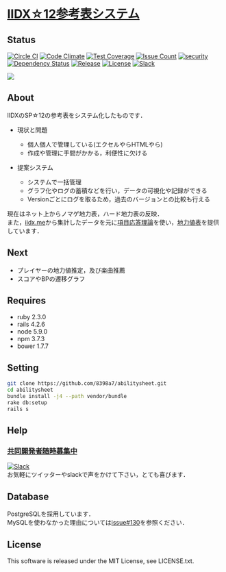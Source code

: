 # [IIDX☆12参考表システム](https://iidx12.tk)

## Status

[![Circle CI](https://circleci.com/gh/8398a7/abilitysheet.svg?style=shield)](https://circleci.com/gh/8398a7/abilitysheet)
[![Code Climate](https://codeclimate.com/github/8398a7/abilitysheet/badges/gpa.svg)](https://codeclimate.com/github/8398a7/abilitysheet)
[![Test Coverage](https://codeclimate.com/github/8398a7/abilitysheet/badges/coverage.svg)](https://codeclimate.com/github/8398a7/abilitysheet)
[![Issue Count](https://codeclimate.com/github/8398a7/abilitysheet/badges/issue_count.svg)](https://codeclimate.com/github/8398a7/abilitysheet)
[![security](https://hakiri.io/github/8398a7/abilitysheet/master.svg)](https://hakiri.io/github/8398a7/abilitysheet/master)
[![Dependency Status](https://gemnasium.com/8398a7/abilitysheet.svg)](https://gemnasium.com/8398a7/abilitysheet)
[![Release](https://img.shields.io/github/release/8398a7/abilitysheet.svg)](https://github.com/8398a7/abilitysheet/releases/latest)
[![License](https://img.shields.io/github/license/8398a7/abilitysheet.svg)](https://github.com/8398a7/abilitysheet/blob/master/LICENSE.txt)
[![Slack](https://slack.iidx12.tk/badge.svg)](https://slack.iidx12.tk)

![](https://cloud.githubusercontent.com/assets/8043276/14033422/789679c2-f25d-11e5-923a-a6b24d459a48.png)

## About

IIDXのSP☆12の参考表をシステム化したものです．

* 現状と問題
  * 個人個人で管理している(エクセルやらHTMLやら)
  * 作成や管理に手間がかかる，利便性に欠ける

* 提案システム
  * システムで一括管理
  * グラフ化やログの蓄積などを行い，データの可視化や記録ができる
  * Versionごとにログを取るため，過去のバージョンとの比較も行える

現在はネット上からノマゲ地力表，ハード地力表の反映．  
また，[iidx.me](http://iidx.me)から集計したデータを元に[項目応答理論](http://ja.wikipedia.org/wiki/%E9%A0%85%E7%9B%AE%E5%BF%9C%E7%AD%94%E7%90%86%E8%AB%96)を使い，[地力値表](https://iidx12.tk/abilitysheet/recommends/list)を提供しています．

## Next

* プレイヤーの地力値推定，及び楽曲推薦
* スコアやBPの遷移グラフ

## Requires

- ruby 2.3.0
- rails 4.2.6
- node 5.9.0
- npm 3.7.3
- bower 1.7.7

## Setting

```sh
git clone https://github.com/8398a7/abilitysheet.git
cd abilitysheet
bundle install -j4 --path vendor/bundle
rake db:setup
rails s
```

## Help

### [共同開発者随時募集中](http://twitter.com/IIDX_12)
[![Slack](https://slack.iidx12.tk/badge.svg)](https://slack.iidx12.tk)  
お気軽にツイッターやslackで声をかけて下さい，とても喜びます．

## Database

PostgreSQLを採用しています．  
MySQLを使わなかった理由については[issue#130](https://github.com/8398a7/abilitysheet/issues/130)を参照ください．

## License

This software is released under the MIT License, see LICENSE.txt.
